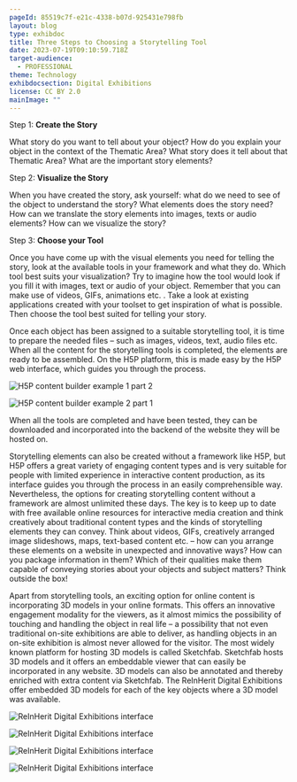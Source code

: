 ```yaml
---
pageId: 85519c7f-e21c-4338-b07d-925431e798fb
layout: blog
type: exhibdoc
title: Three Steps to Choosing a Storytelling Tool
date: 2023-07-19T09:10:59.718Z
target-audience:
  - PROFESSIONAL
theme: Technology
exhibdocsection: Digital Exhibitions
license: CC BY 2.0
mainImage: ""
---
```

Step 1: **Create the Story**

What story do you want to tell about your object? How do you explain your object in the context of the Thematic Area? What story does it tell about that Thematic Area? What are the important story elements?

Step 2: **Visualize the Story**

When you have created the story, ask yourself: what do we need to see of the object to understand the story? What elements does the story need? How can we translate the story elements into images, texts or audio elements? How can we visualize the story?

Step 3: **Choose your Tool**

Once you have come up with the visual elements you need for telling the story, look at the available tools in your framework and what they do. Which tool best suits your visualization? Try to imagine how the tool would look if you fill it with images, text or audio of your object. Remember that you can make use of videos, GIFs, animations etc. . Take a look at existing applications created with your toolset to get inspiration of what is possible. Then choose the tool best suited for telling your story.

Once each object has been assigned to a suitable storytelling tool, it is time to prepare the needed files – such as images, videos, text, audio files etc. When all the content for the storytelling tools is completed, the elements are ready to be assembled. On the H5P platform, this is made easy by the H5P web interface, which guides you through the process.

![H5P content builder example 1 part 2](https://ucarecdn.com/6fbf9666-72f8-4373-9e40-d6645a9051d2/)

![H5P content builder example 2 part 1](https://ucarecdn.com/e8530a45-cbb1-431f-a825-f1ea552c56a8/)

When all the tools are completed and have been tested, they can be downloaded and incorporated into the backend of the website they will be hosted on. 

Storytelling elements can also be created without a framework like H5P, but H5P offers a great variety of engaging content types and is very suitable for people with limited experience in interactive content production, as its interface guides you through the process in an easily comprehensible way.\
Nevertheless, the options for creating storytelling content without a framework are almost unlimited these days. The key is to keep up to date with free available online resources for interactive media creation and think creatively about traditional content types and the kinds of storytelling elements they can convey. Think about videos, GIFs, creatively arranged image slideshows, maps, text-based content etc. – how can you arrange these elements on a website in unexpected and innovative ways? How can you package information in them? Which of their qualities make them capable of conveying stories about your objects and subject matters? Think outside the box!

Apart from storytelling tools, an exciting option for online content is incorporating 3D models in your online formats. This offers an innovative engagement modality for the viewers, as it almost mimics the possibility of touching and handling the object in real life – a possibility that not even traditional on-site exhibitions are able to deliver, as handling objects in an on-site exhibition is almost never allowed for the visitor. The most widely known platform for hosting 3D models is called Sketchfab. Sketchfab hosts 3D models and it offers an embeddable viewer that can easily be incorporated in any website. 3D models can also be annotated and thereby enriched with extra content via Sketchfab. The ReInHerit Digital Exhibitions offer embedded 3D models for each of the key objects where a 3D model was available. 

![ReInHerit Digital Exhibitions interface](https://ucarecdn.com/29a89c38-e01d-483b-8b7c-5bd4ac436158/)

![ReInHerit Digital Exhibitions interface](https://ucarecdn.com/128ca1fc-6014-43b7-86d7-ba2e4019b45e/)

![ReInHerit Digital Exhibitions interface](https://ucarecdn.com/b81d925d-888c-4708-bd89-79bbb6e4437b/)

![ReInHerit Digital Exhibitions interface](https://ucarecdn.com/65ba6b5d-9227-4ca7-81cf-53661714af39/)